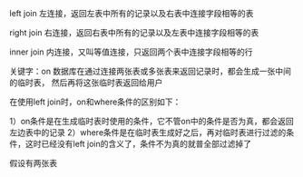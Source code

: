 left join 左连接，返回左表中所有的记录以及右表中连接字段相等的表

right join 右连接，返回右表中所有的记录以及左表中连接字段相等的表

inner join 内连接，又叫等值连接，只返回两个表中连接字段相等的行

关键字：on
数据库在通过连接两张表或多张表来返回记录时，都会生成一张中间的临时表，
然后再将这张临时表返回给用户

在使用left join时，on和where条件的区别如下：

1）on条件是在生成临时表时使用的条件，它不管on中的条件是否为真，都会返回左边表中的记录
2）where条件是在临时表生成好之后，再对临时表进行过滤的条件，这时已经没有left join的含义了，条件不为真的就普全部过滤掉了

假设有两张表
